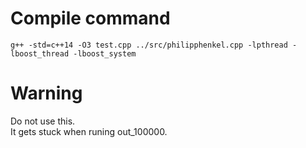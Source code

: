 # Compile command
	g++ -std=c++14 -O3 test.cpp ../src/philipphenkel.cpp -lpthread -lboost_thread -lboost_system
# Warning
Do not use this.<br>
It gets stuck when runing out_100000.